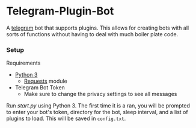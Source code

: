 # Telegram-Plugin-Bot
A [telegram](https://telegram.org/) bot that supports plugins. This allows for
creating bots with all sorts of functions without having to deal with much boiler
plate code.

### Setup ###
Requirements
- [Python 3](https://www.python.org/)
  - [Requests](http://docs.python-requests.org/en/master/) module
- Telegram Bot Token
  - Make sure to change the privacy settings to see all messages

Run *start.py* using Python 3. The first time it is a ran, you will be prompted to enter your bot's token, directory for the bot, sleep interval, and a list of plugins to load. This will be saved in `config.txt`.
